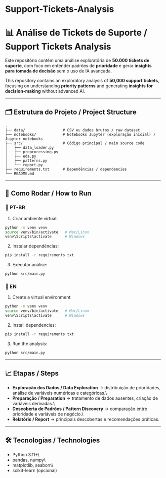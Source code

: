 # Support-Tickets-Analysis

# 📊 Análise de Tickets de Suporte / Support Tickets Analysis

Este repositório contém uma análise exploratória de **50.000 tickets de
suporte**, com foco em entender padrões de **prioridade** e gerar
**insights para tomada de decisão** sem o uso de IA avançada.

This repository contains an exploratory analysis of **50,000 support
tickets**, focusing on understanding **priority patterns** and
generating **insights for decision-making** without advanced AI.

------------------------------------------------------------------------

## 🗂 Estrutura do Projeto / Project Structure

    .
    ├── data/                 # CSV ou dados brutos / raw dataset
    ├── notebooks/            # Notebooks Jupyter (exploração inicial) / Jupyter notebooks
    ├── src/                  # Código principal / main source code
    │   ├── data_loader.py
    │   ├── preprocessing.py
    │   ├── eda.py
    │   ├── patterns.py
    │   └── report.py
    ├── requirements.txt      # Dependências / dependencies
    └── README.md

------------------------------------------------------------------------

## 🚀 Como Rodar / How to Run

### 🔹 PT-BR

1.  Criar ambiente virtual:

``` bash
python -m venv venv
source venv/bin/activate   # Mac/Linux
venv\Scripts\activate      # Windows
```

2.  Instalar dependências:

``` bash
pip install -r requirements.txt
```

3.  Executar análise:

``` bash
python src/main.py
```

### 🔹 EN

1.  Create a virtual environment:

``` bash
python -m venv venv
source venv/bin/activate   # Mac/Linux
venv\Scripts\activate      # Windows
```

2.  Install dependencies:

``` bash
pip install -r requirements.txt
```

3.  Run the analysis:

``` bash
python src/main.py
```

------------------------------------------------------------------------

## 📈 Etapas / Steps

-   **Exploração dos Dados / Data Exploration** → distribuição de
    prioridades, análise de variáveis numéricas e categóricas.\
-   **Preparação / Preparation** → tratamento de dados ausentes, criação
    de variáveis derivadas.\
-   **Descoberta de Padrões / Pattern Discovery** → comparação entre
    prioridade e variáveis de negócio.\
-   **Relatório / Report** → principais descobertas e recomendações
    práticas.

------------------------------------------------------------------------

## 🛠 Tecnologias / Technologies

-   Python 3.11+\
-   pandas, numpy\
-   matplotlib, seaborn\
-   scikit-learn (opcional)